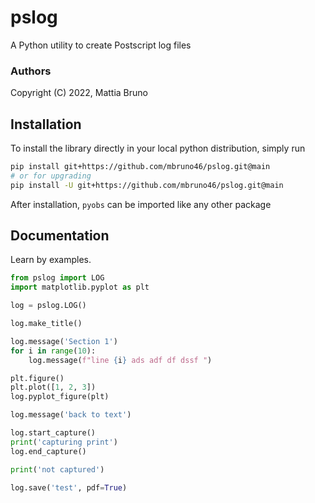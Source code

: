 # pslog
A Python utility to create Postscript log files

### Authors

Copyright (C) 2022, Mattia Bruno

## Installation

To install the library directly in your local python distribution,
simply run

```bash
pip install git+https://github.com/mbruno46/pslog.git@main
# or for upgrading
pip install -U git+https://github.com/mbruno46/pslog.git@main
```

After installation, `pyobs` can be imported like any other package 

## Documentation

Learn by examples.

```python
from pslog import LOG
import matplotlib.pyplot as plt

log = pslog.LOG()

log.make_title()

log.message('Section 1')
for i in range(10):
    log.message(f"line {i} ads adf df dssf ")

plt.figure()
plt.plot([1, 2, 3])
log.pyplot_figure(plt)

log.message('back to text')

log.start_capture()
print('capturing print')
log.end_capture()

print('not captured')

log.save('test', pdf=True)
```
